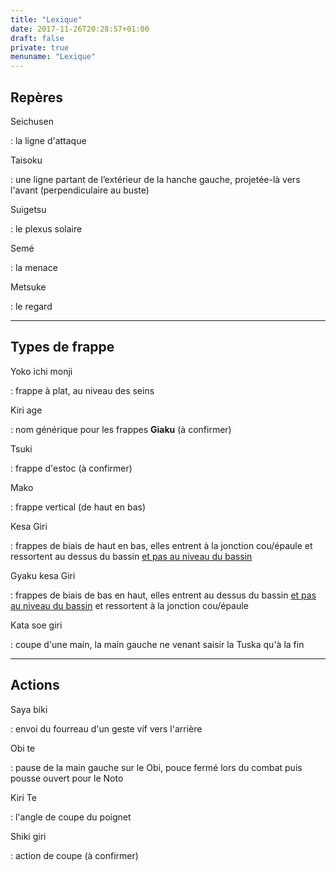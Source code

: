 ```yaml
---
title: "Lexique"
date: 2017-11-26T20:28:57+01:00
draft: false
private: true
menuname: "Lexique"
---
```


## Repères

Seichusen

:   la ligne d'attaque

Taisoku

:   une ligne partant de l’extérieur de la hanche gauche, projetée-là vers l'avant (perpendiculaire au buste)

Suigetsu

:   le plexus solaire

Semé

:   la menace

Metsuke

:   le regard

___

## Types de frappe
Yoko ichi monji

:   frappe à plat, au niveau des seins

Kiri age

:   nom générique pour les frappes **Giaku** (à confirmer)

Tsuki

:   frappe d'estoc (à confirmer)

Mako

:   frappe vertical (de haut en bas)

Kesa Giri

:   frappes de biais de haut en bas, elles entrent à la jonction cou/épaule et ressortent au dessus du bassin <u>et pas au niveau du bassin</u>

Gyaku kesa Giri

:   frappes de biais de bas en haut, elles entrent au dessus du bassin  <u>et pas au niveau du bassin</u>  et ressortent à la jonction cou/épaule

Kata soe giri

:   coupe d'une main, la main gauche ne venant saisir la Tuska qu'à la fin

___

## Actions
Saya biki

:   envoi du fourreau d'un geste vif vers l'arrière

Obi te

:   pause de la main gauche sur le Obi, pouce fermé lors du combat puis pousse ouvert pour le Noto

Kiri Te

:   l'angle de coupe du poignet

Shiki giri

:   action de coupe (à confirmer)

